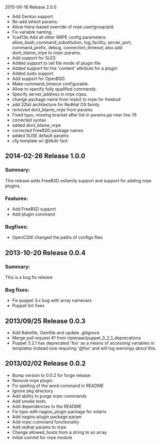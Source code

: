 2015-06-16 Release 2.0.0

* Add Gentoo support.
* Re-add inherit params.
* Allow hiera-based override of nrpe user/group/pid.
* Fix variable naming.
* 1ca413e Add all other NRPE config parameters: allow_bash_command_substitution, log_facility, server_port, command_prefix, debug, connection_timeout; also add dont_blame_nrpe to nrpe::params.
* Add support for SLES
* Added support to set file mode of plugin file
* Added support for the 'content' attribute for a plugin
* Added sudo support
* Add support for OpenBSD.
* Make command_timeout configurable.
* Allow to specify fully qualified commands.
* Specify server_address in nrpe class.
* change package name from nrpe2 to nrpe for freebsd
* add 32bit architecture for RedHat OS family
* removed dont_blame_nrpe from params
* Fixed typo, missing bracket after list in params.pp near line 78
* corrected syntax
* added dont_blame_nrpe
* corrected FreeBSD package names
* added SUSE default params
* cfg template w/ @libdir fact

## 2014-02-26 Release 1.0.0
### Summary:

This release adds FreeBSD osfamily support and support
for adding nrpe plugins.

### Features:

- Add FreeBSD support
- Add plugin command

### Bugfixes:

- OpenCSW changed the paths of configs files

## 2013-10-20 Release 0.0.4

### Summary:

This is a bug fix release

### Bug fixes:

  - Fix puppet 3.x bug with array namevars
  - Puppet lint fixes

## 2013/09/25 Release 0.0.3

- Add Rakefile, Gemfile and update .gitignore
- Merge pull request #1 from ripienaar/puppet_3_2_1_deprecations
- Puppet 3.2.1 has deprecated 'foo' as a means of accessing variables in templates instead now requiring '@foo' and will log warnings about this.

## 2013/02/02 Release 0.0.2

- Bump version to 0.0.2 for forge release
- Remove nrpe plugin.
- Fix spelling of the word command in README
- Ignore pkg directory
- Add ability to purge nrpe::commands
- Add smoke tests
- Add dependencies to the README
- Fix typo with nagios_plugin package for solaris
- Add nagios-plugin package param
- Add nrpe::command functionality
- Add redhat params to nrpe
- Change allowed_hosts from a string to an array
- Initial commit for nrpe module

